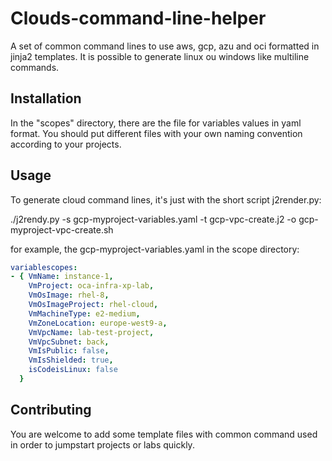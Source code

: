 # Clouds-command-line-helper

A set of common command lines to use aws, gcp, azu and oci formatted in jinja2 templates. It is possible to generate linux ou windows like multiline commands.

## Installation 

In the "scopes" directory, there are the file for variables values in yaml format. You should put different files with your own naming convention according to your projects. 

## Usage

To generate cloud command lines, it's just with the short script j2render.py:

./j2rendy.py -s gcp-myproject-variables.yaml -t gcp-vpc-create.j2 -o gcp-myproject-vpc-create.sh 

for example, the gcp-myproject-variables.yaml in the scope directory:
```yaml
variablescopes:
- { VmName: instance-1,
    VmProject: oca-infra-xp-lab,
    VmOsImage: rhel-8,
    VmOsImageProject: rhel-cloud,
    VmMachineType: e2-medium,
    VmZoneLocation: europe-west9-a,
    VmVpcName: lab-test-project,
    VmVpcSubnet: back,
    VmIsPublic: false,
    VmIsShielded: true,
    isCodeisLinux: false
  }
```
## Contributing

You are welcome to add some template files with common command used in order to jumpstart projects or labs quickly.  
